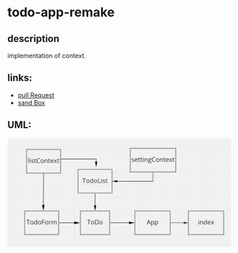 # todo-app-remake  
## description
implementation of context.  
## links:  
- [pull Request](https://github.com/awwadsaeed/todo-app-remake/pull/3)
- [sand Box](https://codesandbox.io/s/restless-leaf-ekeul)
## UML:  
![UML](./lab31.JPG)
